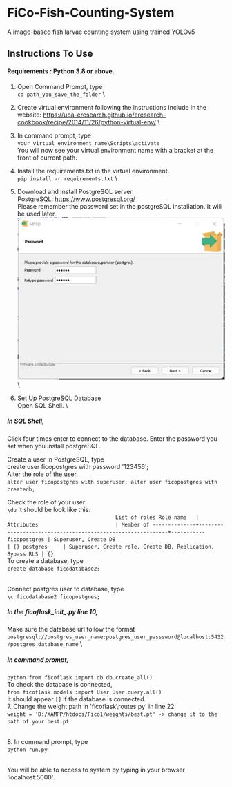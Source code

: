 # FiCo-Fish-Counting-System
A image-based fish larvae counting system using trained YOLOv5

## Instructions To Use
#### Requirements : Python 3.8 or above.

1. Open Command Prompt, type \
`cd path_you_save_the_folder`
\
2. Create virtual environment following the instructions include in the website: https://uoa-eresearch.github.io/eresearch-cookbook/recipe/2014/11/26/python-virtual-env/
\
3. In command prompt, type \
`your_virtual_environment_name\Scripts\activate`
\
You will now see your virtual environment name with a bracket at the front of current path.

4. Install the requirements.txt in the virtual environment. \
`pip install -r requirements.txt`
\
5. Download and Install PostgreSQL server. \
PostgreSQL: https://www.postgresql.org/   \
Please remember the password set in the postgreSQL installation. It will be used later. \
![alt text](https://github.com/Leongjingmei/FiCo-Fish-Counting-System/blob/main/images/postgres_pw.jpeg)
 \
6. Set Up PostgreSQL Database \
Open SQL Shell. \

##### In SQL Shell,
Click four times enter to connect to the database. Enter the password you set when you install postgreSQL.

Create a user in PostgreSQL, type \
create user ficopostgres with password '123456';
\
Alter the role of the user. \
`alter user ficopostgres with superuser;
alter user ficopostgres with createdb;`

Check the role of your user. \
`\du`
It should be look like this: \
`                                    List of roles
  Role name   |                         Attributes                         | Member of
--------------+------------------------------------------------------------+-----------
 ficopostgres | Superuser, Create DB                                       | {}
 postgres     | Superuser, Create role, Create DB, Replication, Bypass RLS | {}
`
\
To create a database, type \
`create database ficodatabase2;`

\
Connect postgres user to database, type \
`\c ficodatabase2 ficopostgres;`

##### In the ficoflask\__init__.py line 10, 
Make sure the database url follow the format `postgresql://postgres_user_name:postgres_user_passsword@localhost:5432/postgres_database_name`
\
##### In command prompt,
`python
from ficoflask import db
db.create_all()`
\
To check the database is connected,  \
`from ficoflask.models import User
User.query.all()`
\
It should appear `[]` if the database is connected.
\
7. Change the weight path in 'ficoflask\routes.py' in line 22  \
`weight = 'D:/XAMPP/htdocs/Fico1/weights/best.pt' -> change it to the path of your best.pt`

\
8. In command prompt, type  \
`python run.py`

\
You will be able to access to system by typing in your browser 'localhost:5000'.
